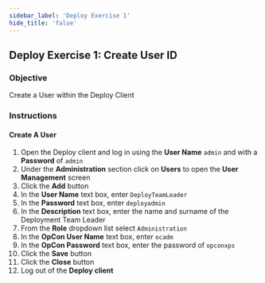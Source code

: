 ```yaml
---
sidebar_label: 'Deploy Exercise 1'
hide_title: 'false'
---
```


## Deploy Exercise 1: Create User ID

### Objective

Create a User within the Deploy Client


### Instructions

#### Create A User

1.	Open the Deploy client and log in using the **User Name** ```admin``` and with a **Password** of ```admin```
2.	Under the **Administration** section click on **Users** to open the **User Management** screen
3.	Click the **Add** button
4.	In the **User Name** text box, enter ```DeployTeamLeader```
5.	In the **Password** text box, enter ```deployadmin```
6.	In the **Description** text box, enter the name and surname of the Deployment Team Leader
7.	From the **Role** dropdown list select ```Administration```
8.	In the **OpCon User Name** text box, enter ```ocadm```
9.	In the **OpCon Password** text box, enter the password of ```opconxps```
10.	Click the **Save** button
11.	Click the **Close** button
12.	Log out of the **Deploy client**

<!--
<video width="320" height="240" controls>
  <source src="imgdeploy/Deploy_CreateUserIDs.mp4" type="video/mp4"></source>
Your browser does not support the video tag.
</video>
-->